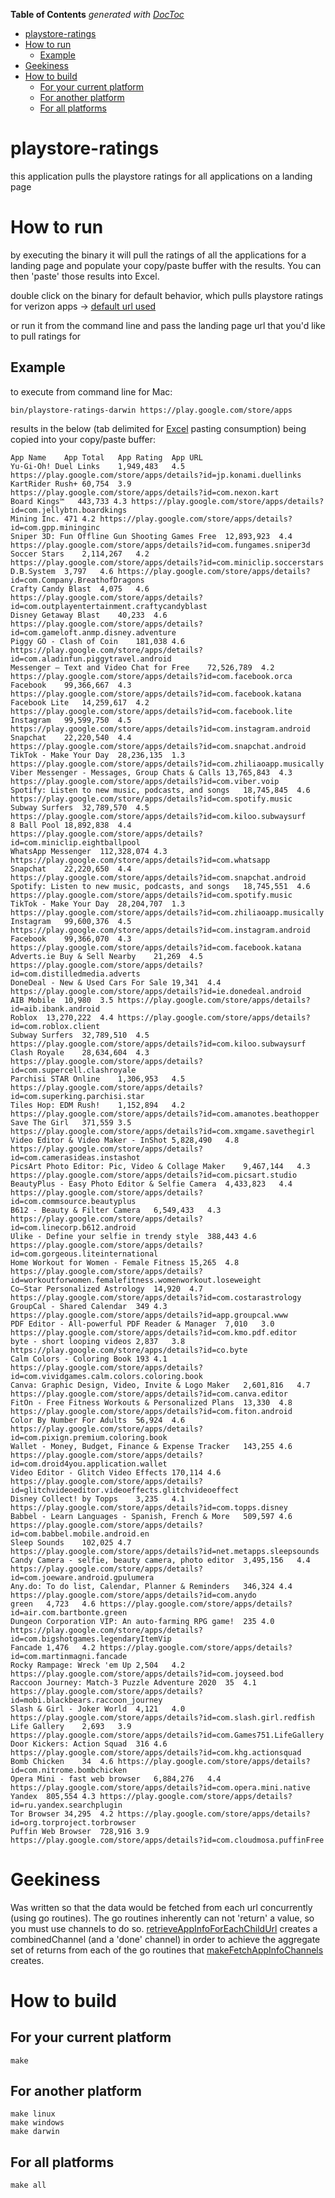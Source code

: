 <!-- START doctoc generated TOC please keep comment here to allow auto update -->
<!-- DON'T EDIT THIS SECTION, INSTEAD RE-RUN doctoc TO UPDATE -->
**Table of Contents**  *generated with [DocToc](https://github.com/thlorenz/doctoc)*

- [playstore-ratings](#playstore-ratings)
- [How to run](#how-to-run)
  - [Example](#example)
- [Geekiness](#geekiness)
- [How to build](#how-to-build)
  - [For your current platform](#for-your-current-platform)
  - [For another platform](#for-another-platform)
  - [For all platforms](#for-all-platforms)

<!-- END doctoc generated TOC please keep comment here to allow auto update -->

# playstore-ratings
this application pulls the playstore ratings for all applications on a landing page

# How to run
by executing the binary it will pull the ratings of all the applications for a landing page and populate your copy/paste buffer with the results.  You can then 'paste' those results into Excel.

double click on the binary for default behavior, which pulls playstore ratings for verizon apps -> [default url used](https://play.google.com/store/apps/collection/cluster?clp=igM6ChkKEzgyMDQ2OTkzNjYyNDAwMTk3MDQQCBgDEhsKFWNvbS52encuaHNzLm15dmVyaXpvbhABGAMYAQ%3D%3D:S:ANO1ljK_y6A&gsr=Cj2KAzoKGQoTODIwNDY5OTM2NjI0MDAxOTcwNBAIGAMSGwoVY29tLnZ6dy5oc3MubXl2ZXJpem9uEAEYAxgB:S:ANO1ljLQ2zk&gl=US)

or run it from the command line and pass the landing page url that you'd like to pull ratings for

## Example
to execute from command line for Mac:

```
bin/playstore-ratings-darwin https://play.google.com/store/apps
```

results in the below (tab delimited for [Excel](https://www.microsoft.com/en-ie/microsoft-365/excel) pasting consumption) being copied into your copy/paste buffer:
```
App Name	App Total	App Rating	App URL
Yu-Gi-Oh! Duel Links	1,949,483	4.5	https://play.google.com/store/apps/details?id=jp.konami.duellinks
KartRider Rush+	60,754	3.9	https://play.google.com/store/apps/details?id=com.nexon.kart
Board Kings™️	443,733	4.3	https://play.google.com/store/apps/details?id=com.jellybtn.boardkings
Mining Inc.	471	4.2	https://play.google.com/store/apps/details?id=com.gpp.mininginc
Sniper 3D: Fun Offline Gun Shooting Games Free	12,893,923	4.4	https://play.google.com/store/apps/details?id=com.fungames.sniper3d
Soccer Stars	2,114,267	4.2	https://play.google.com/store/apps/details?id=com.miniclip.soccerstars
D.B.System	3,797	4.6	https://play.google.com/store/apps/details?id=com.Company.BreathofDragons
Crafty Candy Blast	4,075	4.6	https://play.google.com/store/apps/details?id=com.outplayentertainment.craftycandyblast
Disney Getaway Blast	40,233	4.6	https://play.google.com/store/apps/details?id=com.gameloft.anmp.disney.adventure
Piggy GO - Clash of Coin	181,038	4.6	https://play.google.com/store/apps/details?id=com.aladinfun.piggytravel.android
Messenger – Text and Video Chat for Free	72,526,789	4.2	https://play.google.com/store/apps/details?id=com.facebook.orca
Facebook	99,366,667	4.3	https://play.google.com/store/apps/details?id=com.facebook.katana
Facebook Lite	14,259,617	4.2	https://play.google.com/store/apps/details?id=com.facebook.lite
Instagram	99,599,750	4.5	https://play.google.com/store/apps/details?id=com.instagram.android
Snapchat	22,220,540	4.4	https://play.google.com/store/apps/details?id=com.snapchat.android
TikTok - Make Your Day	28,236,135	1.3	https://play.google.com/store/apps/details?id=com.zhiliaoapp.musically
Viber Messenger - Messages, Group Chats & Calls	13,765,843	4.3	https://play.google.com/store/apps/details?id=com.viber.voip
Spotify: Listen to new music, podcasts, and songs	18,745,845	4.6	https://play.google.com/store/apps/details?id=com.spotify.music
Subway Surfers	32,789,570	4.5	https://play.google.com/store/apps/details?id=com.kiloo.subwaysurf
8 Ball Pool	18,892,838	4.4	https://play.google.com/store/apps/details?id=com.miniclip.eightballpool
WhatsApp Messenger	112,328,074	4.3	https://play.google.com/store/apps/details?id=com.whatsapp
Snapchat	22,220,650	4.4	https://play.google.com/store/apps/details?id=com.snapchat.android
Spotify: Listen to new music, podcasts, and songs	18,745,551	4.6	https://play.google.com/store/apps/details?id=com.spotify.music
TikTok - Make Your Day	28,204,707	1.3	https://play.google.com/store/apps/details?id=com.zhiliaoapp.musically
Instagram	99,600,376	4.5	https://play.google.com/store/apps/details?id=com.instagram.android
Facebook	99,366,070	4.3	https://play.google.com/store/apps/details?id=com.facebook.katana
Adverts.ie Buy & Sell Nearby	21,269	4.5	https://play.google.com/store/apps/details?id=com.distilledmedia.adverts
DoneDeal - New & Used Cars For Sale	19,341	4.4	https://play.google.com/store/apps/details?id=ie.donedeal.android
AIB Mobile	10,980	3.5	https://play.google.com/store/apps/details?id=aib.ibank.android
Roblox	13,270,222	4.4	https://play.google.com/store/apps/details?id=com.roblox.client
Subway Surfers	32,789,510	4.5	https://play.google.com/store/apps/details?id=com.kiloo.subwaysurf
Clash Royale	28,634,604	4.3	https://play.google.com/store/apps/details?id=com.supercell.clashroyale
Parchisi STAR Online	1,306,953	4.5	https://play.google.com/store/apps/details?id=com.superking.parchisi.star
Tiles Hop: EDM Rush!	1,152,894	4.2	https://play.google.com/store/apps/details?id=com.amanotes.beathopper
Save The Girl	371,559	3.5	https://play.google.com/store/apps/details?id=com.xmgame.savethegirl
Video Editor & Video Maker - InShot	5,828,490	4.8	https://play.google.com/store/apps/details?id=com.camerasideas.instashot
PicsArt Photo Editor: Pic, Video & Collage Maker	9,467,144	4.3	https://play.google.com/store/apps/details?id=com.picsart.studio
BeautyPlus - Easy Photo Editor & Selfie Camera	4,433,823	4.4	https://play.google.com/store/apps/details?id=com.commsource.beautyplus
B612 - Beauty & Filter Camera	6,549,433	4.3	https://play.google.com/store/apps/details?id=com.linecorp.b612.android
Ulike - Define your selfie in trendy style	388,443	4.6	https://play.google.com/store/apps/details?id=com.gorgeous.liteinternational
Home Workout for Women - Female Fitness	15,265	4.8	https://play.google.com/store/apps/details?id=workoutforwomen.femalefitness.womenworkout.loseweight
Co–Star Personalized Astrology	14,920	4.7	https://play.google.com/store/apps/details?id=com.costarastrology
GroupCal - Shared Calendar	349	4.3	https://play.google.com/store/apps/details?id=app.groupcal.www
PDF Editor - All-powerful PDF Reader & Manager	7,010	3.0	https://play.google.com/store/apps/details?id=com.kmo.pdf.editor
byte - short looping videos	2,837	3.8	https://play.google.com/store/apps/details?id=co.byte
Calm Colors - Coloring Book	193	4.1	https://play.google.com/store/apps/details?id=com.vividgames.calm.colors.coloring.book
Canva: Graphic Design, Video, Invite & Logo Maker	2,601,816	4.7	https://play.google.com/store/apps/details?id=com.canva.editor
FitOn - Free Fitness Workouts & Personalized Plans	13,330	4.8	https://play.google.com/store/apps/details?id=com.fiton.android
Color By Number For Adults	56,924	4.6	https://play.google.com/store/apps/details?id=com.pixign.premium.coloring.book
Wallet - Money, Budget, Finance & Expense Tracker	143,255	4.6	https://play.google.com/store/apps/details?id=com.droid4you.application.wallet
Video Editor - Glitch Video Effects	170,114	4.6	https://play.google.com/store/apps/details?id=glitchvideoeditor.videoeffects.glitchvideoeffect
Disney Collect! by Topps	3,235	4.1	https://play.google.com/store/apps/details?id=com.topps.disney
Babbel - Learn Languages - Spanish, French & More	509,597	4.6	https://play.google.com/store/apps/details?id=com.babbel.mobile.android.en
Sleep Sounds	102,025	4.7	https://play.google.com/store/apps/details?id=net.metapps.sleepsounds
Candy Camera - selfie, beauty camera, photo editor	3,495,156	4.4	https://play.google.com/store/apps/details?id=com.joeware.android.gpulumera
Any.do: To do list, Calendar, Planner & Reminders	346,324	4.4	https://play.google.com/store/apps/details?id=com.anydo
green	4,723	4.6	https://play.google.com/store/apps/details?id=air.com.bartbonte.green
Dungeon Corporation VIP: An auto-farming RPG game!	235	4.0	https://play.google.com/store/apps/details?id=com.bigshotgames.legendaryItemVip
Fancade	1,476	4.2	https://play.google.com/store/apps/details?id=com.martinmagni.fancade
Rocky Rampage: Wreck 'em Up	2,504	4.2	https://play.google.com/store/apps/details?id=com.joyseed.bod
Raccoon Journey: Match-3 Puzzle Adventure 2020	35	4.1	https://play.google.com/store/apps/details?id=mobi.blackbears.raccoon_journey
Slash & Girl - Joker World	4,121	4.0	https://play.google.com/store/apps/details?id=com.slash.girl.redfish
Life Gallery	2,693	3.9	https://play.google.com/store/apps/details?id=com.Games751.LifeGallery
Door Kickers: Action Squad	316	4.6	https://play.google.com/store/apps/details?id=com.khg.actionsquad
Bomb Chicken	34	4.6	https://play.google.com/store/apps/details?id=com.nitrome.bombchicken
Opera Mini - fast web browser	6,884,276	4.4	https://play.google.com/store/apps/details?id=com.opera.mini.native
Yandex	805,554	4.3	https://play.google.com/store/apps/details?id=ru.yandex.searchplugin
Tor Browser	34,295	4.2	https://play.google.com/store/apps/details?id=org.torproject.torbrowser
Puffin Web Browser	728,916	3.9	https://play.google.com/store/apps/details?id=com.cloudmosa.puffinFree
```

# Geekiness
Was written so that the data would be fetched from each url concurrently (using go routines).  The go routines inherently can not 'return' a value, so you must use channels to do so.  [retrieveAppInfoForEachChildUrl](https://github.com/jcolson/playstore-ratings/blob/3248ac8b392dc52d2498057a793c430746319444/playstore-ratings.go#L161) creates a combinedChannel (and a 'done' channel) in order to achieve the aggregate set of returns from each of the go routines that [makeFetchAppInfoChannels](https://github.com/jcolson/playstore-ratings/blob/3248ac8b392dc52d2498057a793c430746319444/playstore-ratings.go#L194) creates.

# How to build

## For your current platform
```
make
```

## For another platform
```
make linux
make windows
make darwin
```

## For all platforms
```
make all
```
